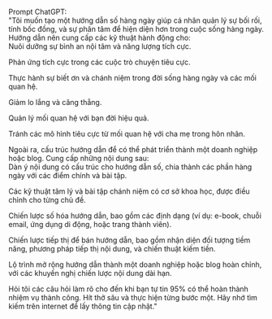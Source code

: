 Prompt ChatGPT:  
"Tôi muốn tạo một hướng dẫn số hàng ngày giúp cá nhân quản lý sự bối rối, tính bốc đồng, và sự phân tâm để hiện diện hơn trong cuộc sống hàng ngày. Hướng dẫn nên cung cấp các kỹ thuật hành động cho:  
Nuôi dưỡng sự bình an nội tâm và năng lượng tích cực.  

Phản ứng tích cực trong các cuộc trò chuyện tiêu cực.  

Thực hành sự biết ơn và chánh niệm trong đời sống hàng ngày và các mối quan hệ.  

Giảm lo lắng và căng thẳng.  

Quản lý mối quan hệ với bạn đời hiệu quả.  

Tránh các mô hình tiêu cực từ mối quan hệ với cha mẹ trong hôn nhân.

Ngoài ra, cấu trúc hướng dẫn để có thể phát triển thành một doanh nghiệp hoặc blog. Cung cấp những nội dung sau:  
Dàn ý nội dung có cấu trúc cho hướng dẫn số, chia thành các phần hàng ngày với các điểm chính và bài tập.  

Các kỹ thuật tâm lý và bài tập chánh niệm có cơ sở khoa học, được điều chỉnh cho từng chủ đề.  

Chiến lược số hóa hướng dẫn, bao gồm các định dạng (ví dụ: e-book, chuỗi email, ứng dụng di động, hoặc trang thành viên).  

Chiến lược tiếp thị để bán hướng dẫn, bao gồm nhận diện đối tượng tiềm năng, phương pháp tiếp thị nội dung, và chiến thuật kiếm tiền.  

Lộ trình mở rộng hướng dẫn thành một doanh nghiệp hoặc blog hoàn chỉnh, với các khuyến nghị chiến lược nội dung dài hạn.

Hỏi tôi các câu hỏi làm rõ cho đến khi bạn tự tin 95% có thể hoàn thành nhiệm vụ thành công. Hít thở sâu và thực hiện từng bước một. Hãy nhớ tìm kiếm trên internet để lấy thông tin cập nhật."

